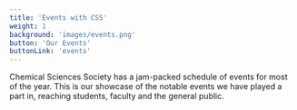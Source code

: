 ```yaml
---
title: 'Events with CSS'
weight: 1
background: 'images/events.png'
button: 'Our Events'
buttonLink: 'events'
---
```


Chemical Sciences Society has a jam-packed schedule of events for most of the year. This is our showcase of the notable events we have played a part in, reaching students, faculty and the general public.
